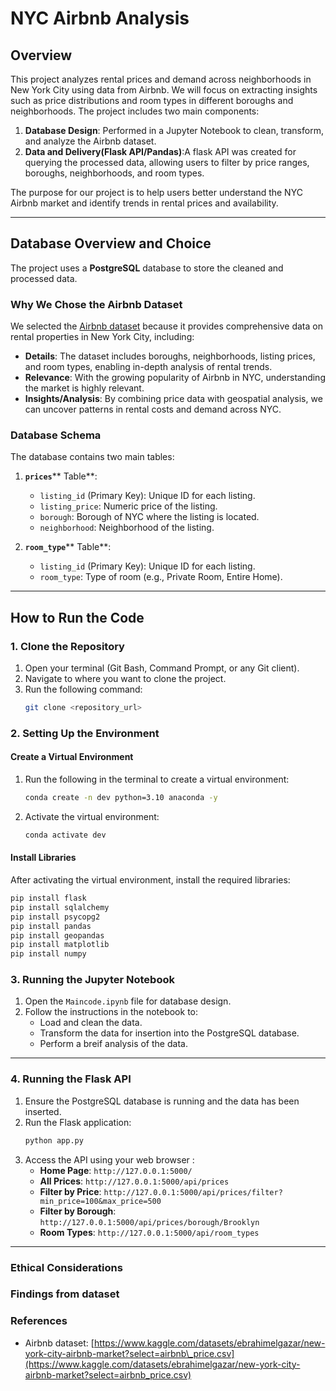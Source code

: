 
# NYC Airbnb Analysis 

## Overview

This project analyzes rental prices and demand across neighborhoods in New York City using data from Airbnb. We will focus on extracting insights such as price distributions and room types in different boroughs and neighborhoods. The project includes two main components:

1. **Database Design**: Performed in a Jupyter Notebook to clean, transform, and analyze the Airbnb dataset.
2. **Data and Delivery(Flask API/Pandas)**:A flask API was created for querying the processed data, allowing users to filter by price ranges, boroughs, neighborhoods, and room types.

The purpose for our project is to help users better understand the NYC Airbnb market and identify trends in rental prices and availability.

---

## Database Overview and Choice

The project uses a **PostgreSQL** database to store the cleaned and processed data.


### Why We Chose the Airbnb Dataset

We selected the [Airbnb dataset](https://www.kaggle.com/datasets/ebrahimelgazar/new-york-city-airbnb-market?select=airbnb_price.csv) because it provides comprehensive data on rental properties in New York City, including:

- **Details**: The dataset includes boroughs, neighborhoods, listing prices, and room types, enabling in-depth analysis of rental trends.
- **Relevance**: With the growing popularity of Airbnb in NYC, understanding the market is highly relevant.
- **Insights/Analysis**: By combining price data with geospatial analysis, we can uncover patterns in rental costs and demand across NYC.

### Database Schema

The database contains two main tables:

1. **`prices`**** Table**:

   - `listing_id` (Primary Key): Unique ID for each listing.
   - `listing_price`: Numeric price of the listing.
   - `borough`: Borough of NYC where the listing is located.
   - `neighborhood`: Neighborhood of the listing.

2. **`room_type`**** Table**:

   - `listing_id` (Primary Key): Unique ID for each listing.
   - `room_type`: Type of room (e.g., Private Room, Entire Home).

---

## How to Run the Code

### 1. Clone the Repository

1. Open your terminal (Git Bash, Command Prompt, or any Git client).
2. Navigate to where you want to clone the project.
3. Run the following command:
   ```bash
   git clone <repository_url>
   ```

### 2. Setting Up the Environment

#### **Create a Virtual Environment**

1. Run the following in the terminal to create a virtual environment:
   ```bash
   conda create -n dev python=3.10 anaconda -y
   ```
2. Activate the virtual environment:
     ```bash
     conda activate dev
     ```
   

#### **Install Libraries**

After activating the virtual environment, install the required libraries:

```bash
pip install flask
pip install sqlalchemy
pip install psycopg2
pip install pandas
pip install geopandas
pip install matplotlib
pip install numpy
```

### 3. Running the Jupyter Notebook

1. Open the `Maincode.ipynb` file for database design.
2. Follow the instructions in the notebook to:
   - Load and clean the data.
   - Transform the data for insertion into the PostgreSQL database.
   - Perform a breif analysis of the data.

---

### 4. Running the Flask API

1. Ensure the PostgreSQL database is running and the data has been inserted.
2. Run the Flask application:
   ```bash
   python app.py
   ```
3. Access the API  using your web browser :
   - **Home Page**: `http://127.0.0.1:5000/`
   - **All Prices**: `http://127.0.0.1:5000/api/prices`
   - **Filter by Price**: `http://127.0.0.1:5000/api/prices/filter?min_price=100&max_price=500`
   - **Filter by Borough**: `http://127.0.0.1:5000/api/prices/borough/Brooklyn`
   - **Room Types**: `http://127.0.0.1:5000/api/room_types`


---

### Ethical Considerations

### Findings from dataset


### References

- Airbnb dataset: [https://www.kaggle.com/datasets/ebrahimelgazar/new-york-city-airbnb-market?select=airbnb\_price.csv](https://www.kaggle.com/datasets/ebrahimelgazar/new-york-city-airbnb-market?select=airbnb_price.csv)

